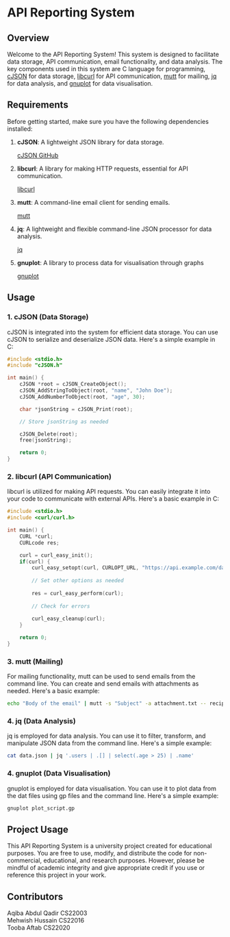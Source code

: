 # API Reporting System

## Overview

Welcome to the API Reporting System! This system is designed to facilitate data storage, API communication, email functionality, and data analysis. The key components used in this system are C language for programming, [cJSON](https://github.com/DaveGamble/cJSON) for data storage, [libcurl](https://curl.se/libcurl/) for API communication, [mutt](https://mutt.org/) for mailing, [jq](https://stedolan.github.io/jq/) for data analysis, and [gnuplot](http://www.gnuplot.info/) for data visualisation.

## Requirements

Before getting started, make sure you have the following dependencies installed:

1. **cJSON**: A lightweight JSON library for data storage.

    [cJSON GitHub](https://github.com/DaveGamble/cJSON)

2. **libcurl**: A library for making HTTP requests, essential for API communication.

    [libcurl](https://curl.se/libcurl/)

3. **mutt**: A command-line email client for sending emails.

    [mutt](https://mutt.org/)

4. **jq**: A lightweight and flexible command-line JSON processor for data analysis.

    [jq](https://stedolan.github.io/jq/)

5. **gnuplot**: A library to process data for visualisation through graphs

    [gnuplot](http://www.gnuplot.info/)


## Usage

### 1. cJSON (Data Storage)

cJSON is integrated into the system for efficient data storage. You can use cJSON to serialize and deserialize JSON data. Here's a simple example in C:

```c
#include <stdio.h>
#include "cJSON.h"

int main() {
    cJSON *root = cJSON_CreateObject();
    cJSON_AddStringToObject(root, "name", "John Doe");
    cJSON_AddNumberToObject(root, "age", 30);

    char *jsonString = cJSON_Print(root);

    // Store jsonString as needed

    cJSON_Delete(root);
    free(jsonString);

    return 0;
}
```

### 2. libcurl (API Communication)

libcurl is utilized for making API requests. You can easily integrate it into your code to communicate with external APIs. Here's a basic example in C:

```c
#include <stdio.h>
#include <curl/curl.h>

int main() {
    CURL *curl;
    CURLcode res;

    curl = curl_easy_init();
    if(curl) {
        curl_easy_setopt(curl, CURLOPT_URL, "https://api.example.com/data");
        
        // Set other options as needed
        
        res = curl_easy_perform(curl);
        
        // Check for errors
        
        curl_easy_cleanup(curl);
    }

    return 0;
}
```

### 3. mutt (Mailing)

For mailing functionality, mutt can be used to send emails from the command line. You can create and send emails with attachments as needed. Here's a basic example:

```bash
echo "Body of the email" | mutt -s "Subject" -a attachment.txt -- recipient@example.com
```

### 4. jq (Data Analysis)

jq is employed for data analysis. You can use it to filter, transform, and manipulate JSON data from the command line. Here's a simple example:

```bash
cat data.json | jq '.users | .[] | select(.age > 25) | .name'
```

### 4. gnuplot (Data Visualisation)

gnuplot is employed for data visualisation. You can use it to plot data from the dat files using gp files and the command line. Here's a simple example:

```bash
gnuplot plot_script.gp
```

## Project Usage

This API Reporting System is a university project created for educational purposes. You are free to use, modify, and distribute the code for non-commercial, educational, and research purposes. However, please be mindful of academic integrity and give appropriate credit if you use or reference this project in your work.

## Contributors

Aqiba Abdul Qadir   CS22003 </br>
Mehwish Hussain     CS22016 </br>
Tooba Aftab         CS22020
